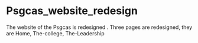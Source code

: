 # Psgcas_website_redesign
The website of the Psgcas is redesigned . Three pages are redesigned, they are Home, The-college, The-Leadership
